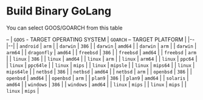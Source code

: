 # Build Binary GoLang

You can select GOOS/GOARCH from this table

 – 
| `GOOS` - TARGET OPERATING SYSTEM | `GOARCH` – TARGET PLATFORM |
|--|--|
| `android` | `arm` |
| `darwin` | `386` |
| `darwin` | `amd64` |
| `darwin` | `arm` |
| `darwin` | `arm64` |
| `dragonfly` | `amd64` |
| `freebsd` | `386` |
| `freebsd` | `amd64` |
| `freebsd` | `arm` |
| `linux` | `386` |
| `linux` | `amd64` |
| `linux` | `arm` |
| `linux` | `arm64` |
| `linux` | `ppc64` |
| `linux` | `ppc64le` |
| `linux` | `mips` |
| `linux` | `mipsle` |
| `linux` | `mips64` |
| `linux` | `mips64le` |
| `netbsd` | `386` |
| `netbsd` | `amd64` |
| `netbsd` | `arm` |
| `openbsd` | `386` |
| `openbsd` | `amd64` |
| `openbsd` | `arm` |
| `plan9` | `386` |
| `plan9` | `amd64` |
| `solaris` | `amd64` |
| `windows` | `386` |
| `windows` | `amd64` |
| `linux` | `mips` |
| `linux` | `mips` |
| `linux` | `mips` |

